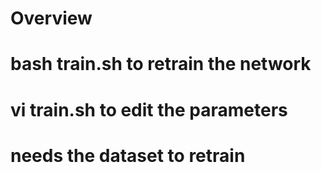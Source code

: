 # Overview

# bash train.sh to retrain the network
# vi train.sh to edit the parameters
# needs the dataset to retrain



